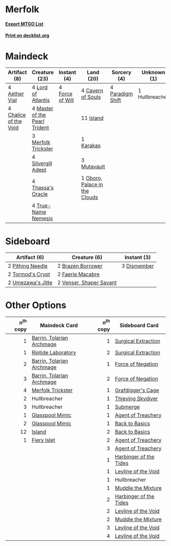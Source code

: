 # Merfolk

#### [Export MTGO List](../collection/Merfolk/Merfolk.txt)
#### [Print on decklist.org](http://decklist.org/?deckmain=4%09Aether%20Vial%0A4%09Cavern%20of%20Souls%0A4%09Chalice%20of%20the%20Void%0A4%09Force%20of%20Will%0A1%09Hullbreacher%0A11%09Island%0A1%09Karakas%0A4%09Lord%20of%20Atlantis%0A4%09Master%20of%20the%20Pearl%20Trident%0A3%09Merfolk%20Trickster%0A3%09Mutavault%0A1%09Oboro,%20Palace%20in%20the%20Clouds%0A4%09Paradigm%20Shift%0A4%09Silvergill%20Adept%0A4%09Thassa's%20Oracle%0A4%09True-Name%20Nemesis&deckside=2%09Brazen%20Borrower%0A3%09Dismember%0A2%09Faerie%20Macabre%0A2%09Pithing%20Needle%0A2%09Tormod's%20Crypt%0A2%09Umezawa's%20Jitte%0A2%09Venser,%20Shaper%20Savant)
# Maindeck

|                                          Artifact (8)                                          |                                             Creature (23)                                              |                                      Instant (4)                                       |                                               Land (20)                                               |                                       Sorcery (4)                                       | Unknown (1)  |
|------------------------------------------------------------------------------------------------|--------------------------------------------------------------------------------------------------------|----------------------------------------------------------------------------------------|-------------------------------------------------------------------------------------------------------|-----------------------------------------------------------------------------------------|--------------|
|4 [Aether Vial](http://gatherer.wizards.com/Pages/Card/Details.aspx?multiverseid=48146)         |4 [Lord of Atlantis](http://gatherer.wizards.com/Pages/Card/Details.aspx?multiverseid=707)              |4 [Force of Will](http://gatherer.wizards.com/Pages/Card/Details.aspx?multiverseid=3107)|4 [Cavern of Souls](http://gatherer.wizards.com/Pages/Card/Details.aspx?multiverseid=278058)           |4 [Paradigm Shift](http://gatherer.wizards.com/Pages/Card/Details.aspx?multiverseid=4492)|1 Hullbreacher|
|4 [Chalice of the Void](http://gatherer.wizards.com/Pages/Card/Details.aspx?multiverseid=442211)|4 [Master of the Pearl Trident](http://gatherer.wizards.com/Pages/Card/Details.aspx?multiverseid=438449)|                                                                                        |11 [Island](http://gatherer.wizards.com/Pages/Card/Details.aspx?multiverseid=439857)                   |                                                                                         |              |
|                                                                                                |3 [Merfolk Trickster](http://gatherer.wizards.com/Pages/Card/Details.aspx?multiverseid=442944)          |                                                                                        |1 [Karakas](http://gatherer.wizards.com/Pages/Card/Details.aspx?multiverseid=413782)                   |                                                                                         |              |
|                                                                                                |4 [Silvergill Adept](http://gatherer.wizards.com/Pages/Card/Details.aspx?multiverseid=139682)           |                                                                                        |3 [Mutavault](http://gatherer.wizards.com/Pages/Card/Details.aspx?multiverseid=370733)                 |                                                                                         |              |
|                                                                                                |4 [Thassa's Oracle](http://gatherer.wizards.com/Pages/Card/Details.aspx?multiverseid=476324)            |                                                                                        |1 [Oboro, Palace in the Clouds](http://gatherer.wizards.com/Pages/Card/Details.aspx?multiverseid=74206)|                                                                                         |              |
|                                                                                                |4 [True-Name Nemesis](http://gatherer.wizards.com/Pages/Card/Details.aspx?multiverseid=446104)          |                                                                                        |                                                                                                       |                                                                                         |              |


# Sideboard

|                                       Artifact (6)                                        |                                           Creature (6)                                           |                                     Instant (3)                                      |
|-------------------------------------------------------------------------------------------|--------------------------------------------------------------------------------------------------|--------------------------------------------------------------------------------------|
|2 [Pithing Needle](http://gatherer.wizards.com/Pages/Card/Details.aspx?multiverseid=129526)|2 [Brazen Borrower](http://gatherer.wizards.com/Pages/Card/Details.aspx?multiverseid=473001)      |3 [Dismember](http://gatherer.wizards.com/Pages/Card/Details.aspx?multiverseid=382182)|
|2 [Tormod's Crypt](http://gatherer.wizards.com/Pages/Card/Details.aspx?multiverseid=389723)|2 [Faerie Macabre](http://gatherer.wizards.com/Pages/Card/Details.aspx?multiverseid=201822)       |                                                                                      |
|2 [Umezawa's Jitte](http://gatherer.wizards.com/Pages/Card/Details.aspx?multiverseid=81979)|2 [Venser, Shaper Savant](http://gatherer.wizards.com/Pages/Card/Details.aspx?multiverseid=136209)|                                                                                      |


# Other Options

|*n*<sup>th</sup> copy|                                           Maindeck Card                                            |*n*<sup>th</sup> copy|                                         Sideboard Card                                          |
|--------------------:|----------------------------------------------------------------------------------------------------|--------------------:|-------------------------------------------------------------------------------------------------|
|                    1|[Barrin, Tolarian Archmage](http://gatherer.wizards.com/Pages/Card/Details.aspx?multiverseid=488247)|                    1|[Surgical Extraction](http://gatherer.wizards.com/Pages/Card/Details.aspx?multiverseid=397706)   |
|                    1|[Riptide Laboratory](http://gatherer.wizards.com/Pages/Card/Details.aspx?multiverseid=10704)        |                    2|[Surgical Extraction](http://gatherer.wizards.com/Pages/Card/Details.aspx?multiverseid=397706)   |
|                    2|[Barrin, Tolarian Archmage](http://gatherer.wizards.com/Pages/Card/Details.aspx?multiverseid=488247)|                    1|[Force of Negation](http://gatherer.wizards.com/Pages/Card/Details.aspx?multiverseid=464001)     |
|                    3|[Barrin, Tolarian Archmage](http://gatherer.wizards.com/Pages/Card/Details.aspx?multiverseid=488247)|                    2|[Force of Negation](http://gatherer.wizards.com/Pages/Card/Details.aspx?multiverseid=464001)     |
|                    4|[Merfolk Trickster](http://gatherer.wizards.com/Pages/Card/Details.aspx?multiverseid=442944)        |                    1|[Grafdigger's Cage](http://gatherer.wizards.com/Pages/Card/Details.aspx?multiverseid=278452)     |
|                    2|Hullbreacher                                                                                        |                    1|[Thieving Skydiver](http://gatherer.wizards.com/Pages/Card/Details.aspx?multiverseid=495618)     |
|                    3|Hullbreacher                                                                                        |                    1|[Submerge](http://gatherer.wizards.com/Pages/Card/Details.aspx?multiverseid=21296)               |
|                    1|[Glasspool Mimic](http://gatherer.wizards.com/Pages/Card/Details.aspx?multiverseid=491688)          |                    1|[Agent of Treachery](http://gatherer.wizards.com/Pages/Card/Details.aspx?multiverseid=466797)    |
|                    2|[Glasspool Mimic](http://gatherer.wizards.com/Pages/Card/Details.aspx?multiverseid=491688)          |                    1|[Back to Basics](http://gatherer.wizards.com/Pages/Card/Details.aspx?multiverseid=456642)        |
|                   12|[Island](http://gatherer.wizards.com/Pages/Card/Details.aspx?multiverseid=439857)                   |                    2|[Back to Basics](http://gatherer.wizards.com/Pages/Card/Details.aspx?multiverseid=456642)        |
|                    1|[Fiery Islet](http://gatherer.wizards.com/Pages/Card/Details.aspx?multiverseid=464187)              |                    2|[Agent of Treachery](http://gatherer.wizards.com/Pages/Card/Details.aspx?multiverseid=466797)    |
|                     |                                                                                                    |                    3|[Agent of Treachery](http://gatherer.wizards.com/Pages/Card/Details.aspx?multiverseid=466797)    |
|                     |                                                                                                    |                    1|[Harbinger of the Tides](http://gatherer.wizards.com/Pages/Card/Details.aspx?multiverseid=433017)|
|                     |                                                                                                    |                    1|[Leyline of the Void](http://gatherer.wizards.com/Pages/Card/Details.aspx?multiverseid=107682)   |
|                     |                                                                                                    |                    1|Hullbreacher                                                                                     |
|                     |                                                                                                    |                    1|[Muddle the Mixture](http://gatherer.wizards.com/Pages/Card/Details.aspx?multiverseid=88955)     |
|                     |                                                                                                    |                    2|[Harbinger of the Tides](http://gatherer.wizards.com/Pages/Card/Details.aspx?multiverseid=433017)|
|                     |                                                                                                    |                    2|[Leyline of the Void](http://gatherer.wizards.com/Pages/Card/Details.aspx?multiverseid=107682)   |
|                     |                                                                                                    |                    2|[Muddle the Mixture](http://gatherer.wizards.com/Pages/Card/Details.aspx?multiverseid=88955)     |
|                     |                                                                                                    |                    3|[Leyline of the Void](http://gatherer.wizards.com/Pages/Card/Details.aspx?multiverseid=107682)   |
|                     |                                                                                                    |                    4|[Leyline of the Void](http://gatherer.wizards.com/Pages/Card/Details.aspx?multiverseid=107682)   |

